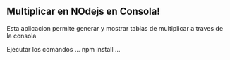 ## Multiplicar en NOdejs en Consola! 
Esta aplicacion permite generar y mostrar tablas de 
multiplicar a traves de la consola

Ejecutar los comandos
...
npm install
...
